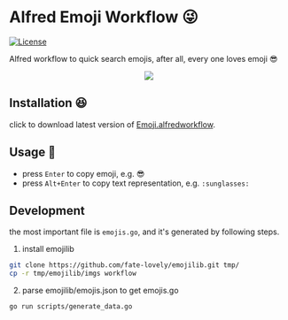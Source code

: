 # Alfred Emoji Workflow 😜

[![License](http://img.shields.io/badge/license-MIT-blue.svg?style=flat-square)](http://mit-license.org/2016)

Alfred workflow to quick search emojis, after all, every one loves emoji 😎

<p align="center">
  <img src="http://ww1.sinaimg.cn/large/9b85365dgy1fkop53mmddg20dc0a7hdw" />
</p>

## Installation 😆

click to download latest version of [Emoji.alfredworkflow](https://github.com/fate-lovely/alfred-emoji-workflow/releases/download/v1.1.0/Emoji.alfredworkflow).

## Usage 🌟

- press `Enter` to copy emoji, e.g. 😎
- press `Alt+Enter` to copy text representation, e.g. `:sunglasses:`

## Development

the most important file is `emojis.go`, and it's generated by following steps.

1. install emojilib

```bash
git clone https://github.com/fate-lovely/emojilib.git tmp/
cp -r tmp/emojilib/imgs workflow
```

2. parse emojilib/emojis.json to get emojis.go

```bash
go run scripts/generate_data.go
```
